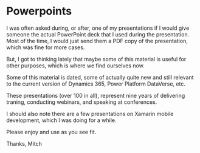 # Powerpoints

I was often asked during, or after, one of my presentations if I would give someone the actual PowerPoint deck that I used during the presentation. Most of the time, I would just send them a PDF copy of the presentation, which was fine for more cases.

But, I got to thinking lately that maybe some of this material is useful for other purposes, which is where we find ourselves now.

Some of this material is dated, some of actually quite new and still relevant to the current version of Dynamics 365, Power Platform DataVerse, etc.

These presentations (over 100 in all), represent nine years of delivering traning, conducting webinars, and speaking at conferences.

I should also note there are a few presentations on Xamarin mobile development, which I was doing for a while.

Please enjoy and use as you see fit.

Thanks, Mitch

